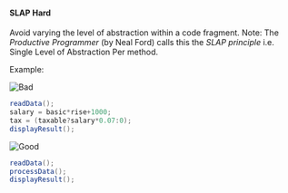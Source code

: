 <link rel="stylesheet" href="{{baseUrl}}/css/textbook.css">

<div class="website-content">

<div id="title">

#### SLAP Hard

</div>

<div id="body">

Avoid varying the level of <trigger trigger="click" for="modal:slap-abstraction">abstraction</trigger> within a code fragment.
Note: The _Productive Programmer_ (by Neal Ford) calls this the _SLAP principle_ i.e. Single Level of Abstraction Per method.

<tip-box>

Example:

![][Bad]
```java
readData();
salary = basic*rise+1000;
tax = (taxable?salary*0.07:0);
displayResult();
```

![][Good]
```java
readData();
processData();
displayResult();
```

</tip-box>

<modal title="" id="modal:slap-abstraction">
  <include src="../../../designPrinciples/abstraction/what/full.md"/>
</modal>

[Bad]: {{baseUrl}}/images/Bad.png "Bad"
[Good]: {{baseUrl}}/images/Good.png "Good"

</div>

</div>
